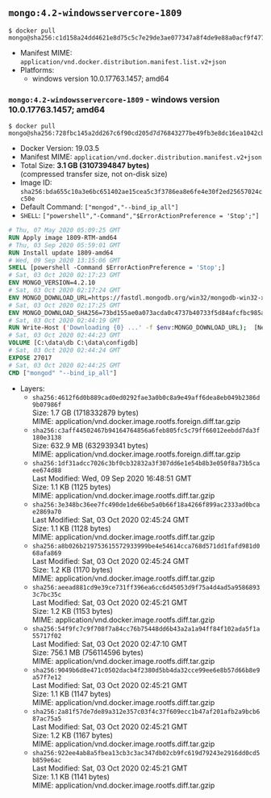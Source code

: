 ## `mongo:4.2-windowsservercore-1809`

```console
$ docker pull mongo@sha256:c1d158a24dd4621e8d75c5c7e29de3ae077347a8f4de9e88a0acf9f477c67c97
```

-	Manifest MIME: `application/vnd.docker.distribution.manifest.list.v2+json`
-	Platforms:
	-	windows version 10.0.17763.1457; amd64

### `mongo:4.2-windowsservercore-1809` - windows version 10.0.17763.1457; amd64

```console
$ docker pull mongo@sha256:728fbc145a2dd267c6f90cd205d7d76843277be49fb3e8dc16ea1042cb852bb9
```

-	Docker Version: 19.03.5
-	Manifest MIME: `application/vnd.docker.distribution.manifest.v2+json`
-	Total Size: **3.1 GB (3107394847 bytes)**  
	(compressed transfer size, not on-disk size)
-	Image ID: `sha256:bda655c10a3e6bc651402ae15cea5c3f3786ea8e6fe4e30f2ed25657024cc50e`
-	Default Command: `["mongod","--bind_ip_all"]`
-	`SHELL`: `["powershell","-Command","$ErrorActionPreference = 'Stop';"]`

```dockerfile
# Thu, 07 May 2020 05:09:25 GMT
RUN Apply image 1809-RTM-amd64
# Thu, 03 Sep 2020 05:59:01 GMT
RUN Install update 1809-amd64
# Wed, 09 Sep 2020 13:15:06 GMT
SHELL [powershell -Command $ErrorActionPreference = 'Stop';]
# Sat, 03 Oct 2020 02:17:23 GMT
ENV MONGO_VERSION=4.2.10
# Sat, 03 Oct 2020 02:17:24 GMT
ENV MONGO_DOWNLOAD_URL=https://fastdl.mongodb.org/win32/mongodb-win32-x86_64-2012plus-4.2.10-signed.msi
# Sat, 03 Oct 2020 02:17:25 GMT
ENV MONGO_DOWNLOAD_SHA256=73bd155ae0a073acda0c4737b40733f5d84afcfbc985a6e61736076e0ef768a2
# Sat, 03 Oct 2020 02:44:19 GMT
RUN Write-Host ('Downloading {0} ...' -f $env:MONGO_DOWNLOAD_URL); 	[Net.ServicePointManager]::SecurityProtocol = [Net.SecurityProtocolType]::Tls12; 	(New-Object System.Net.WebClient).DownloadFile($env:MONGO_DOWNLOAD_URL, 'mongo.msi'); 		if ($env:MONGO_DOWNLOAD_SHA256) { 		Write-Host ('Verifying sha256 ({0}) ...' -f $env:MONGO_DOWNLOAD_SHA256); 		if ((Get-FileHash mongo.msi -Algorithm sha256).Hash -ne $env:MONGO_DOWNLOAD_SHA256) { 			Write-Host 'FAILED!'; 			exit 1; 		}; 	}; 		Write-Host 'Installing ...'; 	Start-Process msiexec -Wait 		-ArgumentList @( 			'/i', 			'mongo.msi', 			'/quiet', 			'/qn', 			'INSTALLLOCATION=C:\mongodb', 			'ADDLOCAL=all' 		); 	$env:PATH = 'C:\mongodb\bin;' + $env:PATH; 	[Environment]::SetEnvironmentVariable('PATH', $env:PATH, [EnvironmentVariableTarget]::Machine); 		Write-Host 'Verifying install ...'; 	Write-Host '  mongo --version'; mongo --version; 	Write-Host '  mongod --version'; mongod --version; 		Write-Host 'Removing ...'; 	Remove-Item C:\windows\installer\*.msi -Force; 	Remove-Item mongo.msi -Force; 		Write-Host 'Complete.';
# Sat, 03 Oct 2020 02:44:23 GMT
VOLUME [C:\data\db C:\data\configdb]
# Sat, 03 Oct 2020 02:44:24 GMT
EXPOSE 27017
# Sat, 03 Oct 2020 02:44:25 GMT
CMD ["mongod" "--bind_ip_all"]
```

-	Layers:
	-	`sha256:4612f6d0b889cad0ed0292fae3a0b0c8a9e49aff6dea8eb049b2386d9b07986f`  
		Size: 1.7 GB (1718332879 bytes)  
		MIME: application/vnd.docker.image.rootfs.foreign.diff.tar.gzip
	-	`sha256:c3aff44502467b94164764856a6feb805fc5c79ff66012eebdd7da3f180e3138`  
		Size: 632.9 MB (632939341 bytes)  
		MIME: application/vnd.docker.image.rootfs.foreign.diff.tar.gzip
	-	`sha256:1df31adcc7026c3bf0cb32832a3f307dd6e1e54b8b3e050f8a73b5caee674d88`  
		Last Modified: Wed, 09 Sep 2020 16:48:51 GMT  
		Size: 1.1 KB (1125 bytes)  
		MIME: application/vnd.docker.image.rootfs.diff.tar.gzip
	-	`sha256:3e348bc36ee7fc490de1de66be5a0b66f18a4266f899ac2333ad0bcae2869a70`  
		Last Modified: Sat, 03 Oct 2020 02:45:24 GMT  
		Size: 1.1 KB (1128 bytes)  
		MIME: application/vnd.docker.image.rootfs.diff.tar.gzip
	-	`sha256:a8b026b219753615572933999be4e54614cca768d571dd1fafd981d068afa869`  
		Last Modified: Sat, 03 Oct 2020 02:45:24 GMT  
		Size: 1.2 KB (1170 bytes)  
		MIME: application/vnd.docker.image.rootfs.diff.tar.gzip
	-	`sha256:aeead881cd9e39ce731ff396ea6cc6d45053d9f75a4d4ad5a95868933c7bc35c`  
		Last Modified: Sat, 03 Oct 2020 02:45:21 GMT  
		Size: 1.2 KB (1153 bytes)  
		MIME: application/vnd.docker.image.rootfs.diff.tar.gzip
	-	`sha256:54f9fc7c9f708f7a84cc76b75448dd6b43a2a1a94ff84f102ada5f1a55717f02`  
		Last Modified: Sat, 03 Oct 2020 02:47:10 GMT  
		Size: 756.1 MB (756114596 bytes)  
		MIME: application/vnd.docker.image.rootfs.diff.tar.gzip
	-	`sha256:9049b6d8e471c0502dacb4f2380d5bb4da32cce99ee6e8b57d66b8e9a57f7e12`  
		Last Modified: Sat, 03 Oct 2020 02:45:21 GMT  
		Size: 1.1 KB (1147 bytes)  
		MIME: application/vnd.docker.image.rootfs.diff.tar.gzip
	-	`sha256:2a81f57de7de89a312e357c03f4c37f609ecc1b47af201afb2a9bcb687ac75a5`  
		Last Modified: Sat, 03 Oct 2020 02:45:21 GMT  
		Size: 1.2 KB (1167 bytes)  
		MIME: application/vnd.docker.image.rootfs.diff.tar.gzip
	-	`sha256:922ee4ab8a5fbea13cb3c3ac347db02cb9fc619d79243e2916dd0cd5b859e6ac`  
		Last Modified: Sat, 03 Oct 2020 02:45:21 GMT  
		Size: 1.1 KB (1141 bytes)  
		MIME: application/vnd.docker.image.rootfs.diff.tar.gzip
